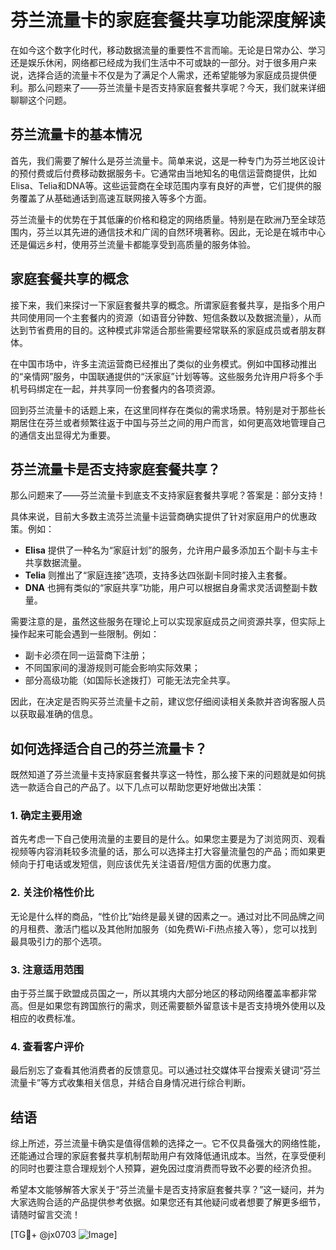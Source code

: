# 芬兰流量卡的家庭套餐共享功能深度解读

在如今这个数字化时代，移动数据流量的重要性不言而喻。无论是日常办公、学习还是娱乐休闲，网络都已经成为我们生活中不可或缺的一部分。对于很多用户来说，选择合适的流量卡不仅是为了满足个人需求，还希望能够为家庭成员提供便利。那么问题来了——芬兰流量卡是否支持家庭套餐共享呢？今天，我们就来详细聊聊这个问题。

## 芬兰流量卡的基本情况

首先，我们需要了解什么是芬兰流量卡。简单来说，这是一种专门为芬兰地区设计的预付费或后付费移动数据服务卡。它通常由当地知名的电信运营商提供，比如Elisa、Telia和DNA等。这些运营商在全球范围内享有良好的声誉，它们提供的服务覆盖了从基础通话到高速互联网接入等多个方面。

芬兰流量卡的优势在于其低廉的价格和稳定的网络质量。特别是在欧洲乃至全球范围内，芬兰以其先进的通信技术和广阔的自然环境著称。因此，无论是在城市中心还是偏远乡村，使用芬兰流量卡都能享受到高质量的服务体验。

## 家庭套餐共享的概念

接下来，我们来探讨一下家庭套餐共享的概念。所谓家庭套餐共享，是指多个用户共同使用同一个主套餐内的资源（如语音分钟数、短信条数以及数据流量），从而达到节省费用的目的。这种模式非常适合那些需要经常联系的家庭成员或者朋友群体。

在中国市场中，许多主流运营商已经推出了类似的业务模式。例如中国移动推出的“亲情网”服务，中国联通提供的“沃家庭”计划等等。这些服务允许用户将多个手机号码绑定在一起，并共享同一份套餐内的各项资源。

回到芬兰流量卡的话题上来，在这里同样存在类似的需求场景。特别是对于那些长期居住在芬兰或者频繁往返于中国与芬兰之间的用户而言，如何更高效地管理自己的通信支出显得尤为重要。

## 芬兰流量卡是否支持家庭套餐共享？

那么问题来了——芬兰流量卡到底支不支持家庭套餐共享呢？答案是：部分支持！

具体来说，目前大多数主流芬兰流量卡运营商确实提供了针对家庭用户的优惠政策。例如：

- **Elisa** 提供了一种名为“家庭计划”的服务，允许用户最多添加五个副卡与主卡共享数据流量。
- **Telia** 则推出了“家庭连接”选项，支持多达四张副卡同时接入主套餐。
- **DNA** 也拥有类似的“家庭共享”功能，用户可以根据自身需求灵活调整副卡数量。

需要注意的是，虽然这些服务在理论上可以实现家庭成员之间资源共享，但实际上操作起来可能会遇到一些限制。例如：
- 副卡必须在同一运营商下注册；
- 不同国家间的漫游规则可能会影响实际效果；
- 部分高级功能（如国际长途拨打）可能无法完全共享。

因此，在决定是否购买芬兰流量卡之前，建议您仔细阅读相关条款并咨询客服人员以获取最准确的信息。

## 如何选择适合自己的芬兰流量卡？

既然知道了芬兰流量卡支持家庭套餐共享这一特性，那么接下来的问题就是如何挑选一款适合自己的产品了。以下几点可以帮助您更好地做出决策：

### 1. 确定主要用途
首先考虑一下自己使用流量的主要目的是什么。如果您主要是为了浏览网页、观看视频等内容消耗较多流量的话，那么可以选择主打大容量流量包的产品；而如果更倾向于打电话或发短信，则应该优先关注语音/短信方面的优惠力度。

### 2. 关注价格性价比
无论是什么样的商品，“性价比”始终是最关键的因素之一。通过对比不同品牌之间的月租费、激活门槛以及其他附加服务（如免费Wi-Fi热点接入等），您可以找到最具吸引力的那个选项。

### 3. 注意适用范围
由于芬兰属于欧盟成员国之一，所以其境内大部分地区的移动网络覆盖率都非常高。但是如果您有跨国旅行的需求，则还需要额外留意该卡是否支持境外使用以及相应的收费标准。

### 4. 查看客户评价
最后别忘了查看其他消费者的反馈意见。可以通过社交媒体平台搜索关键词“芬兰流量卡”等方式收集相关信息，并结合自身情况进行综合判断。

## 结语

综上所述，芬兰流量卡确实是值得信赖的选择之一。它不仅具备强大的网络性能，还能通过合理的家庭套餐共享机制帮助用户有效降低通讯成本。当然，在享受便利的同时也要注意合理规划个人预算，避免因过度消费而导致不必要的经济负担。

希望本文能够解答大家关于“芬兰流量卡是否支持家庭套餐共享？”这一疑问，并为大家选购合适的产品提供参考依据。如果您还有其他疑问或者想要了解更多细节，请随时留言交流！

[TG💪+ @jx0703 ![Image](https://github.com/user-attachments/assets/dbca1d08-cadb-493c-b0ec-ad6f7a83f270)]
